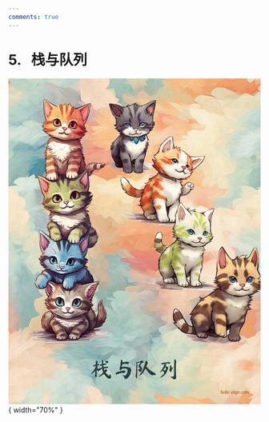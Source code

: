```yaml
---
comments: true
---
```


# 5. &nbsp; 栈与队列

<div class="center-table" markdown>

![栈与队列](../assets/covers/chapter_stack_and_queue.jpg){ width="70%" }

</div>
